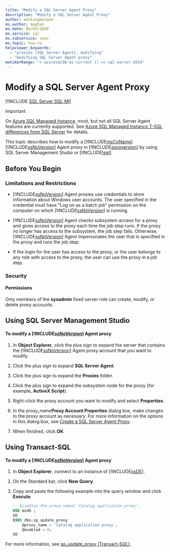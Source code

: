 ```yaml
---
title: "Modify a SQL Server Agent Proxy"
description: "Modify a SQL Server Agent Proxy"
author: markingmyname
ms.author: maghan
ms.date: 06/03/2020
ms.service: sql
ms.subservice: ssms
ms.topic: how-to
helpviewer_keywords:
  - "proxies [SQL Server Agent], modifying"
  - "modifying SQL Server Agent proxy"
monikerRange: "= azuresqldb-mi-current || >= sql-server-2016"
---
```


# Modify a SQL Server Agent Proxy

[!INCLUDE [SQL Server SQL MI](../../includes/applies-to-version/sql-asdbmi.md)]

> [!IMPORTANT]  
> On [Azure SQL Managed Instance](/azure/sql-database/sql-database-managed-instance), most, but not all SQL Server Agent features are currently supported. See [Azure SQL Managed Instance T-SQL differences from SQL Server](/azure/sql-database/sql-database-managed-instance-transact-sql-information#sql-server-agent) for details.

This topic describes how to modify a [!INCLUDE[msCoName](../../includes/msconame-md.md)] [!INCLUDE[ssNoVersion](../../includes/ssnoversion-md.md)] Agent proxy in [!INCLUDE[ssnoversion](../../includes/ssnoversion-md.md)] by using SQL Server Management Studio or [!INCLUDE[tsql](../../includes/tsql-md.md)].  

## <a name="BeforeYouBegin"></a>Before You Begin  
  
### <a name="Restrictions"></a>Limitations and Restrictions  
  
-   [!INCLUDE[ssNoVersion](../../includes/ssnoversion-md.md)] Agent proxies use credentials to store information about Windows user accounts. The user specified in the credential must have "Log on as a batch job" permission on the computer on which [!INCLUDE[ssNoVersion](../../includes/ssnoversion-md.md)] is running.  
  
-   [!INCLUDE[ssNoVersion](../../includes/ssnoversion-md.md)] Agent checks subsystem access for a proxy and gives access to the proxy each time the job step runs. If the proxy no longer has access to the subsystem, the job step fails. Otherwise, [!INCLUDE[ssNoVersion](../../includes/ssnoversion-md.md)] Agent impersonates the user that is specified in the proxy and runs the job step.  
  
-   If the login for the user has access to the proxy, or the user belongs to any role with access to the proxy, the user can use the proxy in a job step.  
  
### <a name="Security"></a>Security  
  
#### <a name="Permissions"></a>Permissions  
Only members of the **sysadmin** fixed server role can create, modify, or delete proxy accounts.  
  
## <a name="SSMSProcedure"></a>Using SQL Server Management Studio  
  
#### To modify a [!INCLUDE[ssNoVersion](../../includes/ssnoversion-md.md)] Agent proxy  
  
1.  In **Object Explorer**, click the plus sign to expand the server that contains the [!INCLUDE[ssNoVersion](../../includes/ssnoversion-md.md)] Agent proxy account that you want to modify.  
  
2.  Click the plus sign to expand **SQL Server Agent**.  
  
3.  Click the plus sign to expand the **Proxies** folder.  
  
4.  Click the plus sign to expand the subsystem node for the proxy (for example, **ActiveX Script**).  
  
5.  Right-click the proxy account you want to modify and select **Properties**.  
  
6.  In the _proxy\_name_**Proxy Account Properties** dialog box, make changes to the proxy account as necessary. For more information on the options in this dialog box, see [Create a SQL Server Agent Proxy](../../ssms/agent/create-a-sql-server-agent-proxy.md).  
  
7.  When finished, click **OK**.  
  
## <a name="TsqlProcedure"></a>Using Transact-SQL  
  
#### To modify a [!INCLUDE[ssNoVersion](../../includes/ssnoversion-md.md)] Agent proxy  
  
1.  In **Object Explorer**, connect to an instance of [!INCLUDE[ssDE](../../includes/ssde-md.md)].  
  
2.  On the Standard bar, click **New Query**.  
  
3.  Copy and paste the following example into the query window and click **Execute**.  
  
    ```sql
    -- Disables the proxy named 'Catalog application proxy'.  
    USE msdb ;  
    GO  
    EXEC dbo.sp_update_proxy  
        @proxy_name = 'Catalog application proxy',  
        @enabled = 0;  
    GO  
    ```  
  
For more information, see [sp_update_proxy (Transact-SQL)](../../relational-databases/system-stored-procedures/sp-update-proxy-transact-sql.md).  
